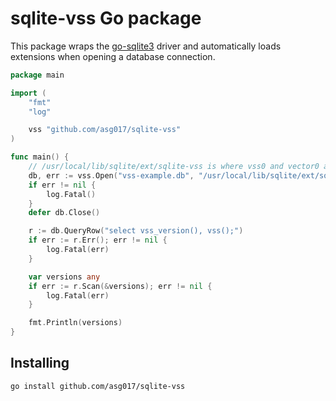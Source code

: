 # sqlite-vss Go package


This package wraps the [go-sqlite3](https://github.com/mattn/go-sqlite3) driver and automatically loads extensions when opening a database connection. 

```go
package main

import (
	"fmt"
	"log"

	vss "github.com/asg017/sqlite-vss"
)

func main() {
	// /usr/local/lib/sqlite/ext/sqlite-vss is where vss0 and vector0 are stored.
	db, err := vss.Open("vss-example.db", "/usr/local/lib/sqlite/ext/sqlite-vss")
	if err != nil {
		log.Fatal()
	}
	defer db.Close()

	r := db.QueryRow("select vss_version(), vss();")
	if err := r.Err(); err != nil {
		log.Fatal(err)
	}

	var versions any
	if err := r.Scan(&versions); err != nil {
		log.Fatal(err)
	}

	fmt.Println(versions)
}
```

## Installing


```bash
go install github.com/asg017/sqlite-vss
```
